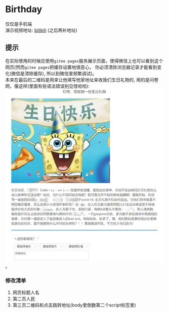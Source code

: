 # Birthday
仅仅是手机端  
演示视频地址: [bilibili]() (之后再补地址)

## 提示

在实际使用的时候应使用`gitee pages`服务展示页面，使得微信上也可以看到这个网页(然而`gitee pages`把缓存设置地很恶心，
你必须清除浏览器记录才能看到变化(微信是清除缓存), 所以到微信里频繁调试)。  
本来在最后的二维码是用来让他填写他家地址来收我们生日礼物的, 用的是问卷网，像这样(里面有些语法错误别见怪哈哈):  
![demo](./demo/demo.png)。  

### 修改清单

1. 网页标题人名
2. 第二页人民
3. 第三页二维码和点击跳转地址(body里倒数第二个script标签里)